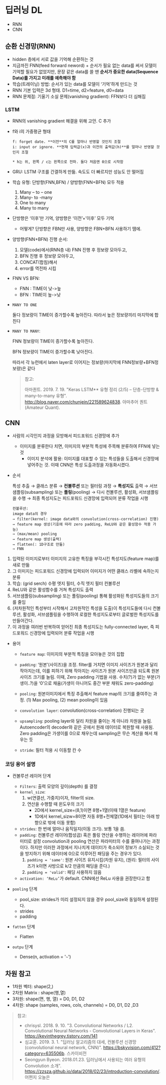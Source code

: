 

# 딥러닝 DL

* RNN
* CNN





## 순환 신경망(RNN)

* hidden 층에서 서로 값을 기억해 순환하는 것
* 지금까진 FNN(feed forward neword) + 순서가 필요 없는 data를 써서 모델이 기억할 필요가 없었지만, 문장 같은 data를 쓸 땐 **순서가 중요한 data(Sequence Data)를 가지고 미래를 예측해야 함**
* 학습(트레이닝) 방법: 순서가 있는 data를 모델이 ‘기억’하게 만드는 것
* RNN 기본 입력은 3d 형태. D1=time, d2=feature, d0=data
* RNN 문제점: 기울기 소실 문제(vanishing gradient): FFN보다 더 심해짐



### LSTM

* RNN의 vanishing gradient 해결을 위해 고안. C 추가

- f와 i의 가중평균 형태

  ```batch
  f: forget date. **이전**의 C를 얼마나 반영할 것인지 조절
  i: input or ignore. **현재 입력값(x)과 이전의 출력값(h)**를 얼마나 반영할 것인지 조절
  
  * h는 위, 왼쪽 / c는 왼쪽으로 전파. 둘다 처음엔 0으로 시작함
  ```

* GRU: LSTM 구조를 간결하게 만듦. 속도도 더 빠르지만 성능도 안 떨어짐 

* 학습 유형: 단방향(FNN,BFN) / 양방향(FNN+BFN) 모두 적용

  1. Many – to – one
  2. Many- to -many
  3. One to many
  4. Many to many

* 단방향은 ‘이후’만 기억, 양방향은 ‘이전’+’이후’ 모두 기억

  * 어떻게? 단방향은 FBN만 사용, 양방향은 FBN+BFN 사용하기 땜에.

* 양방향(FNN+BFN) 진행 순서: 

  1. 모델(code)에서(RNN층 내) FNN 진행 후 정보량 모아두고, 
  2. BFN 진행 후 정보량 모아두고,
  3. CONCAT(합침)해서 
  4. error를 역전파 시킴 

* FNN VS BFN:

  * FNN : TIME이 낮->높
  * BFN : TIME이 높->낮

* `MANY TO ONE`

  둘다 정보량이 TIME이 증가할수록 높아진다. 따라서 높은 정보량끼리 마지막에 합친다

* `MANY TO MANY`: 

  FNN 정보량이 TIME이 증가할수록 높아진다. 

  BFN 정보량이 TIME이 증가할수록 낮아진다.

  따라서 각 뉴런에서 laten layer로 이어지는 정보량(마지막에 FNN정보량+BFN정보량)은 같다

  > 참고: 
  >
  > 아마퀀트. 2019. 7. 19. "Keras LSTM** 유형 정리 (2/5) – 단층-단방향 & many-to-many 유형". http://blog.naver.com/chunjein/221589624838. 아마추어 퀀트 (Amateur Quant).








## CNN

* 사람의 시각인지 과정을 모방해서 피드포워드 신경망에 추가

  * 이미지를 분류한다 치면, 이미지의 부분적 특성에 주목해 분류하여 FFN에 넣는 것 
    * 이미지 분석에 활용: 이미지를 대표할 수 있는 특성들을 도출해서 신경망에 넣어주는 것. 이때 CNN은 특성 도출과정을 자동화시켰다. 

* 순서 

  특성 추출 → 클래스 분류 
  → **컨볼루션** 또는 필터링 과정 
  → **특성지도** 출력 
  → 서브샘플링(subsampling) 또는 **풀링**(pooling) 
  → 다시 컨볼루션, 활성화, 서브샘플링을 수행 
  → 최종 특성지도는 피드포워드 신경망에 입력되어 분류 작업을 시행

  ```batch
  컨볼루션: 
  image data의 경우
  → filter(kernel: image data와의 convolution(cross-correlation) 진행) 
  → feature map 생성(기호에 따라 zero padding, ReLU와 같은 활성함수 적용 가능)
  → (max/mean) pooling 
  → feature map 생성(출력) 
  → flatten(: 1D구조로 만듦) 
  → FNN
  ```



1. 입력된 이미지로부터 이미지의 고유한 특징을 부각시킨 특성지도(feature map)를 새로 만듦
2. 그 이미지는 피드포워드 신경망에 입력되어 이미지가 어떤 클래스 라벨에 속하는지 분류
3. 학습: (grid serch) 수평 엣지 필터, 수직 엣지 필터 컨볼루션
4. ReLU와 같은 활성함수를 거쳐 특성지도 출력
5. 서브샘플링(subsampling) 또는 풀링(pooling) 통해 활성화된 특성지도들의 크기를 줄임
6. (저차원적인 특성부터 시작해서 고차원적인 특성을 도출)이 특성지도들에 다시 컨볼루션, 활성화, 서브샘플링을 수행하여 로컬한 특성지도로부터 글로벌한 특성지도를 만들어간다.
7. 이 과정을 여러번 반복하여 얻어진 최종 특성지도는 fully-connected layer, 즉 피드포워드 신경망에 입력되어 분류 작업을 시행





* 용어

  * `feature map`: 이미지의 부분적 특징을 모아놓은 것의 집합

  * `padding`: ‘원본’(사이즈)을 조정. filter를 거치면 이미지 사이즈가 원본과 달리 작아지는데, 이를 피하기 위해 작아지는 사이즈가 원본 사이즈만큼 되도록 원본 사이즈 크기를 늘림. 이때, Zero padding 기법을 사용. 수치(?)가 없는 부분(가생이..?)을 ‘0’으로 채움(가생이 아니어도 중간 부분 채워도 zero-padding)

  * `pooling`: 원본이미지에서 특징 추출해서 feature map의 크기를 줄여주는 과정. 
    (1) Max pooling, (2) mean pooling이 있음 

  * `convolution layer`: convolution(cross-correlation) 진행되는 곳 

  * `upsampling`: pooling layer와 달리 차원을 줄이는 게 아니라 차원을 늘림. Autoencoder의 decoder와 같은 곳에서 원래 데이터로 복원할 때 사용됨. Zero padding은 가생이를 0으로 채우는데 sampling은 무슨 계산을 해서 채우는 듯

  * `stride`: 필터 적용 시 이동할 칸 수

      



### 코딩 용어 설명

* 컨볼루션 레이어 단계
  * `Filters`: 출력 모양의 깊이(depth) 를 결정
  * `kernel_size`: 
    1. w(연결선, 가중치)이자, filter의 size.
    2. 연산을 수행할 때 윈도우의 크기
       * 2D에서 kernel_size=(8,1)이면 8행+1열(이때 1열은 feature)
       * 1D에서 kernel_sizw=8이면 자동 8행+전체열(1D에서 필터는 아래 방향으로 밖에 이동 못함)
  * `strides`: 한 번에 얼마나 움직일지(이동 크기). 보통 1을 씀. 
  * `padding`: 
    컨볼루션 레이어(합성곱) 혹은 풀링 연산을 수행하는 레이어에 파라미터로 설정
    convolution과 pooling 연산은 파라미터의 수를 줄여나가는 과정이다. 하지만 이러한 과정에서 지나치게 데이터가 축소되어 정보가 소실되는 것을 방지하기 위해 데이터에 0으로 이루어진 패딩을 주는 경우가 있다.
    1. `padding = 'same'`: 원본 사이즈 유지시킴(차원 유지), 
       (원리: 필터의 사이즈가 k이면 사방으로 k/2 만큼의 패딩을 준다.)
    2. `padding = 'valid'`: 패딩 사용하지 않음 
  * `activation: ‘ReLu’`가 default. CNN에선 ReLu 사용을 권장한다고 함 

* `pooling` 단계
  * pool_size: strides가 미리 설정되지 않을 경우 pool_size와 동일하게 설정된다. 
  * strides
  * padding

* `fatten` 단계
  * Flatten

* `outpu` 단계
  * Dense(n, activation = '`~`')

 

 

## 차원 참고

* 1차원 벡터: shape(2,)
* 2차원 Matrix : shape(행,열)
* 3차원: shape(면, 행, 열) = D0, D1, D2
* 4차원: shape (samples, rows, cols, channels) = D0, D1, D2 ,D3 

 

 

> 참고: 
>
> * chrisysl. 2018. 9. 10. "3. Convolutional Networks / L2. Convolutional Neural Networks - Convolutional Layers in Keras". https://kevinthegrey.tistory.com/141
> * 심교훈. 2019. 3. 1. "딥러닝 알고리즘의 대세, 컨볼루션 신경망(convolutional neural network, CNN)". https://bskyvision.com/412?category=635506b. 스카이비전
> * Seongyun Byeon. 2018.01.23. 딥러닝에서 사용되는 여러 유형의 Convolution 소개". https://zzsza.github.io/data/2018/02/23/introduction-convolution/. 어쩐지 오늘은

 

 

 



 